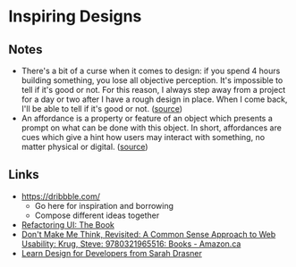 # Inspiring Designs

## Notes

- There's a bit of a curse when it comes to design: if you spend 4 hours building something, you lose all objective perception. It's impossible to tell if it's good or not. For this reason, I always step away from a project for a day or two after I have a rough design in place. When I come back, I'll be able to tell if it's good or not. ([source](https://www.joshwcomeau.com/blog/how-i-built-my-blog/#:~:text=There's%20a%20bit%20of%20a%20curse%20when%20it%20comes%20to%20design%3A%20if%20you%20spend%204%20hours%20building%20something%2C%20you%20lose%20all%20objective%20perception.%20It's%20impossible%20to%20tell%20if%20it's%20good%20or%20not.%20For%20this%20reason%2C%20I%20always%20step%20away%20from%20a%20project%20for%20a%20day%20or%20two%20after%20I%20have%20a%20rough%20design%20in%20place.%20When%20I%20come%20back%2C%20I'll%20be%20able%20to%20tell%20if%20it's%20good%20or%20not.))
- An affordance is a property or feature of an object which presents a prompt on what can be done with this object. In short, affordances are cues which give a hint how users may interact with something, no matter physical or digital. ([source](https://uxplanet.org/ux-design-glossary-how-to-use-affordances-in-user-interfaces-393c8e9686e4#:~:text=Affordance%20is%20a%20property%20or%20feature%20of%20an%20object%20which%20presents%20a%20prompt%20on%20what%20can%20be%20done%20with%20this%20object.%20In%20short%2C%20affordances%20are%20cues%20which%20give%20a%20hint%20how%20users%20may%20interact%20with%20something%2C%20no%20matter%20physical%20or%20digital.))

## Links

- https://dribbble.com/
  - Go here for inspiration and borrowing
  - Compose different ideas together
- [Refactoring UI: The Book](https://refactoringui.com/book/)
- [Don't Make Me Think, Revisited: A Common Sense Approach to Web Usability: Krug, Steve: 9780321965516: Books - Amazon.ca](https://www.amazon.ca/Dont-Make-Think-Revisited-Usability/dp/0321965515/ref=pd_sbs_14_t_0/142-9119805-5166140?_encoding=UTF8&pd_rd_i=0321965515&pd_rd_r=24a545f2-e73d-40b5-a144-1bce4b469385&pd_rd_w=6yGuB&pd_rd_wg=881L7&pf_rd_p=9926bb69-42b9-46e4-b788-f665992e326d&pf_rd_r=28D4D66KJ5RYBFSYA754&psc=1&refRID=28D4D66KJ5RYBFSYA754)
- [Learn Design for Developers from Sarah Drasner](https://frontendmasters.com/courses/design-for-developers/)
